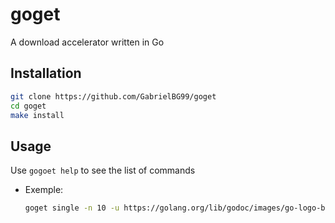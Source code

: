 # goget

A download accelerator written in Go

## Installation

```bash
git clone https://github.com/GabrielBG99/goget
cd goget
make install
```

## Usage

Use `gogoet help` to see the list of commands

- Exemple:

  ```bash
  goget single -n 10 -u https://golang.org/lib/godoc/images/go-logo-blue.svg
  ```
